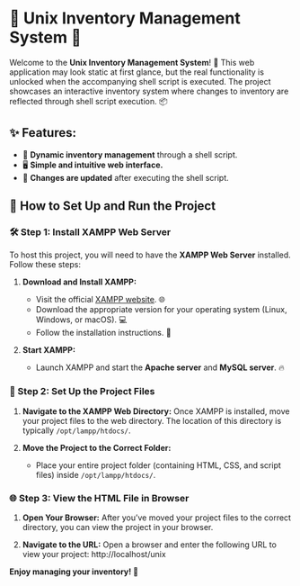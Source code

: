 # 🌈 Unix Inventory Management System 🌟

Welcome to the **Unix Inventory Management System**! 🎉 This web application may look static at first glance, but the real functionality is unlocked when the accompanying shell script is executed. The project showcases an interactive inventory system where changes to inventory are reflected through shell script execution. 📦

## ✨ Features:
- 🔄 **Dynamic inventory management** through a shell script.
- 🖥️ **Simple and intuitive web interface.**
- 🔧 **Changes are updated** after executing the shell script.

## 🚀 How to Set Up and Run the Project

### 🛠️ Step 1: Install XAMPP Web Server

To host this project, you will need to have the **XAMPP Web Server** installed. Follow these steps:

1. **Download and Install XAMPP:**
   - Visit the official [XAMPP website](https://www.apachefriends.org/index.html). 🌐
   - Download the appropriate version for your operating system (Linux, Windows, or macOS). 💻
   - Follow the installation instructions. 📖

2. **Start XAMPP:**
   - Launch XAMPP and start the **Apache server** and **MySQL server**. 🔥

### 📁 Step 2: Set Up the Project Files

1. **Navigate to the XAMPP Web Directory:**
   Once XAMPP is installed, move your project files to the web directory. The location of this directory is typically `/opt/lampp/htdocs/`.

2. **Move the Project to the Correct Folder:**
   - Place your entire project folder (containing HTML, CSS, and script files) inside `/opt/lampp/htdocs/`.

### 🌐 Step 3: View the HTML File in Browser

1. **Open Your Browser:**
   After you’ve moved your project files to the correct directory, you can view the project in your browser.

2. **Navigate to the URL:**
   Open a browser and enter the following URL to view your project: http://localhost/unix


   
**Enjoy managing your inventory! 🎊**
